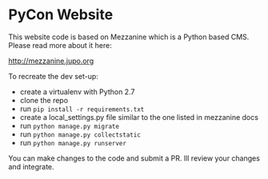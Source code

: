 # PyCon Website

This website code is based on Mezzanine which is a Python based CMS. Please read more about it here: 

http://mezzanine.jupo.org

To recreate the dev set-up:

* create a virtualenv with Python 2.7
* clone the repo
* run ```pip install -r requirements.txt```
* create a local_settings.py file similar to the one listed in mezzanine docs
* run ```python manage.py migrate```
* run ```python manage.py collectstatic```
* run ```python manage.py runserver```

You can make changes to the code and submit a PR. Ill review your changes and integrate.
